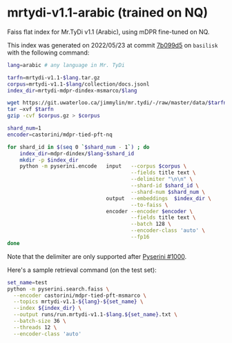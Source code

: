 # mrtydi-v1.1-arabic (trained on NQ)

Faiss flat index for Mr.TyDi v1.1 (Arabic), using mDPR fine-tuned on NQ.

This index was generated on 2022/05/23 at commit [7b099d5](https://github.com/crystina-z/pyserini/commit/7b099d534901d1f0161982605cd40d039ddb701d) on `basilisk` with the following command:

```bash
lang=arabic # any language in Mr. TyDi

tarfn=mrtydi-v1.1-$lang.tar.gz
corpus=mrtydi-v1.1-$lang/collection/docs.jsonl
index_dir=mrtydi-mdpr-dindex-msmarco/$lang

wget https://git.uwaterloo.ca/jimmylin/mr.tydi/-/raw/master/data/$tarfn
tar –xvf $tarfn
gzip -cvf $corpus.gz > $corpus

shard_num=1
encoder=castorini/mdpr-tied-pft-nq

for shard_id in $(seq 0 `$shard_num - 1`) ; do
    index_dir=mdpr-dindex/$lang-$shard_id
    mkdir -p $index_dir
    python -m pyserini.encode   input   --corpus $corpus \
                                        --fields title text \
                                        --delimiter "\n\n" \
                                        --shard-id $shard_id \
                                        --shard-num $shard_num \
                                output  --embeddings  $index_dir \
                                        --to-faiss \
                                encoder --encoder $encoder \
                                        --fields title text \
                                        --batch 128 \
                                        --encoder-class 'auto' \
                                        --fp16
done
``` 

Note that the delimiter are only supported after [Pyserini #1000](https://github.com/castorini/pyserini/pull/1000/commits/5021e12d1d2e1bc3d4015955bcf77076c5798ce6#diff-45356c3f5e9cd223bb23d7efea3f7ed834abbcd32f604eb7fdd138e364273241L104).


Here's a sample retrieval command (on the test set):

```bash
set_name=test
python -m pyserini.search.faiss \
  --encoder castorini/mdpr-tied-pft-msmarco \
  --topics mrtydi-v1.1-${lang}-${set_name} \
  --index ${index_dir} \
  --output runs/run.mrtydi-v1.1-$lang.${set_name}.txt \
  --batch-size 36 \
  --threads 12 \
  --encoder-class 'auto'
```
